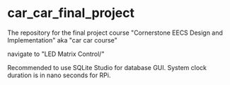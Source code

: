 # car_car_final_project
The repository for the final project course "Cornerstone EECS Design and Implementation" aka "car car course"

navigate to "LED Matrix Control/"

Recommended to use SQLite Studio for database GUI.
System clock duration is in nano seconds for RPi.